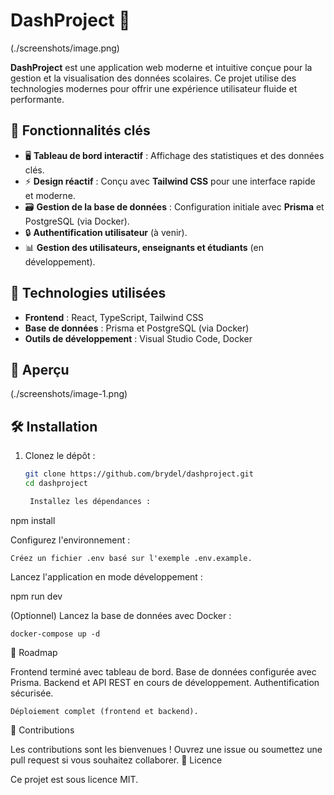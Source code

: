 # DashProject 🚀

(./screenshots/image.png)

**DashProject** est une application web moderne et intuitive conçue pour la gestion et la visualisation des données scolaires. Ce projet utilise des technologies modernes pour offrir une expérience utilisateur fluide et performante.

## 📌 Fonctionnalités clés
- 🖥️ **Tableau de bord interactif** : Affichage des statistiques et des données clés.
- ⚡ **Design réactif** : Conçu avec **Tailwind CSS** pour une interface rapide et moderne.
- 🗃️ **Gestion de la base de données** : Configuration initiale avec **Prisma** et PostgreSQL (via Docker).
- 🔒 **Authentification utilisateur** (à venir).
- 📊 **Gestion des utilisateurs, enseignants et étudiants** (en développement).

## 🚀 Technologies utilisées
- **Frontend** : React, TypeScript, Tailwind CSS
- **Base de données** : Prisma et PostgreSQL (via Docker)
- **Outils de développement** : Visual Studio Code, Docker

## 📸 Aperçu 
(./screenshots/image-1.png)

## 🛠️ Installation

1. Clonez le dépôt :
   ```bash
   git clone https://github.com/brydel/dashproject.git
   cd dashproject

    Installez les dépendances :

npm install

Configurez l'environnement :

    Créez un fichier .env basé sur l'exemple .env.example.

Lancez l'application en mode développement :

npm run dev

(Optionnel) Lancez la base de données avec Docker :

    docker-compose up -d

📅 Roadmap

Frontend terminé avec tableau de bord.
Base de données configurée avec Prisma.
Backend et API REST en cours de développement.
Authentification sécurisée.

    Déploiement complet (frontend et backend).

🤝 Contributions

Les contributions sont les bienvenues ! Ouvrez une issue ou soumettez une pull request si vous souhaitez collaborer.
📄 Licence

Ce projet est sous licence MIT.